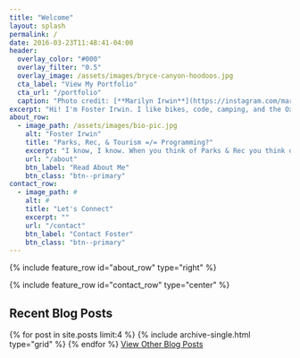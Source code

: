 ```yaml
---
title: "Welcome"
layout: splash
permalink: /
date: 2016-03-23T11:48:41-04:00
header:
  overlay_color: "#000"
  overlay_filter: "0.5"
  overlay_image: /assets/images/bryce-canyon-hoodoos.jpg
  cta_label: "View My Portfolio"
  cta_url: "/portfolio"
  caption: "Photo credit: [**Marilyn Irwin**](https://instagram.com/marilyn.m.irwin)"
excerpt: "Hi! I'm Foster Irwin. I like bikes, code, camping, and the Oxford Comma. Parks, Recreation, and Tourism was my major at the University of Utah. I learned how to teach others in that program, and I learned that I never want to stop teaching myself. <br/> <br/>So now I program."
about_row:
  - image_path: /assets/images/bio-pic.jpg
    alt: "Foster Irwin"
    title: "Parks, Rec, & Tourism =/= Programming?"
    excerpt: "I know, I know. When you think of Parks & Rec you think of Leslie Knope, Andy Dwire, or Ron Swanson. The truth is, programming is something I have always loved since I was a kid. I first learned how to work with HTML when I was trying to get my MySpace theme just perfect. (yuck) I always knew that programming would be something I would pursue."
    url: "/about"
    btn_label: "Read About Me"
    btn_class: "btn--primary"
contact_row:
  - image_path: #
    alt: #
    title: "Let's Connect"
    excerpt: ""
    url: "/contact"
    btn_label: "Contact Foster"
    btn_class: "btn--primary"
---
```


{% include feature_row id="about_row" type="right" %}

{% include feature_row id="contact_row" type="center" %}

<div class="feature__wrapper">
    <div class="feature__item--center">
      <div class="archive__item">
        <div class="archive__item-body">
            <h2 class="archive__item-title">Recent Blog Posts</h2>
        </div>
      </div>
    </div>
    <div class="grid__wrapper">
      {% for post in site.posts limit:4 %}
        {% include archive-single.html type="grid" %}
      {% endfor %}
      <a href="/blog" class="btn btn--primary">View Other Blog Posts</a>
    </div>
</div>
